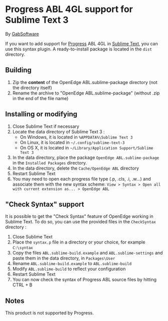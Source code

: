 # Progress ABL 4GL support for Sublime Text 3

By [GabSoftware](http://www.gabsoftware.com/)

If you want to add support for [Progress](http://www.progress.com/) ABL 4GL in [Sublime Text](http://www.sublimetext.com/), you can use this syntax plugin.
A ready-to-install package is located in the `dist` directory.

## Building

1. Zip the **content** of the OpenEdge ABL.sublime-package directory (not the directory itself)
2. Rename the archive to "OpenEdge ABL.sublime-package" (without .zip in the end of the file name)

## Installing or modifying

1. Close Sublime Text if necessary
2. Locate the data directory of Sublime Text 3 :
   * On Windows, it is located in `%APPDATA%\Sublime Text 3`
   * On Linux, it is located in `~/.config/sublime-text-3`
   * On OS X, it is located in `~/Library/Application Support/Sublime Text 3`
3. In the data directory, place the package `OpenEdge ABL.sublime-package` in the `Installed Packages` directory.
4. In the data directory, delete the `Cache/OpenEdge ABL` directory
5. Restart Sublime Text
6. You may need to open each progress file type (.p, .cls, .i, .w...) and associate them with the new syntax scheme:
   `View > Syntax > Open all with current extension as... > OpenEdge ABL`

## "Check Syntax" support

It is possible to get the "Check Syntax" feature of OpenEdge working in Sublime Text. To do so, you can use the provided files in the `CheckSyntax` directory :

1. Close Sublime Text
2. Place the `syntax.p` file in a directory or your choice, for example `C:\syntax`
3. Copy the files `ABL.sublime-build.example` and `ABL.sublime-settings` and paste them in the data directory, in `Packages\User`
4. Rename `ABL.sublime-build.example` to `ABL.sublime-build`
5. Modify `ABL.sublime-build` to reflect your configuration
6. Restart Sublime Text
7. You can now check the syntax of Progress ABL source files by hitting CTRL + B

## Notes

This product is not supported by Progress.